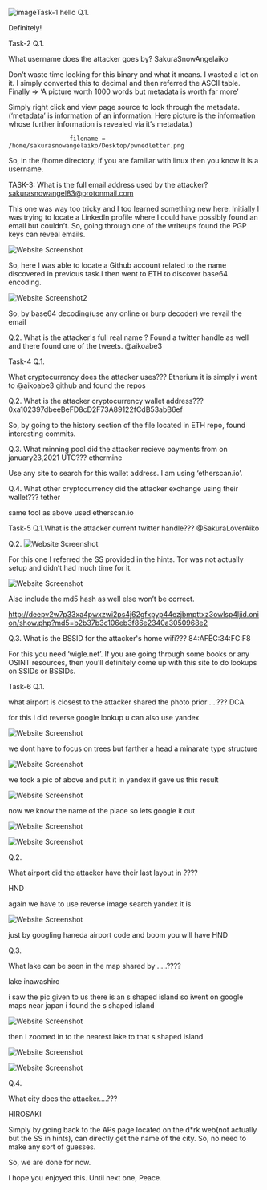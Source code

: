 ![image](https://github.com/user-attachments/assets/fd516410-54f1-40b4-99b3-7c179f91cb8a)Task-1 hello
Q.1.


Definitely!

Task-2
Q.1.

What username does the attacker goes by?
SakuraSnowAngelaiko


Don’t waste time looking for this binary and what it means. I wasted a lot on it. I simply converted this to decimal and then referred the ASCII table.
Finally => ‘A picture worth 1000 words but metadata is worth far more’

Simply right click and view page source to look through the metadata.
(‘metadata’ is information of an information. Here picture is the information whose further information is revealed via it’s metadata.)


                     filename = /home/sakurasnowangelaiko/Desktop/pwnedletter.png

                     
So, in the /home directory, if you are familiar with linux then you know it is a username.




TASK-3:
What is the full email address used by the attacker?
                           sakurasnowangel83@protonmail.com


This one was way too tricky and I too learned something new here. Initially I was trying to locate a LinkedIn profile
where I could have possibly found an email but couldn’t.
So, going through one of the writeups found the PGP keys can reveal emails.






                        
![Website Screenshot](./Screenshot%20(122).png)




So, here I was able to locate a Github account related to the name discovered in previous task.I then went to ETH to discover
base64 encoding.



![Website Screenshot2](./Screenshot%20(124).png)


So, by base64 decoding(use any online or burp decoder) we revail the email

Q.2.
What is the attacker's full real name ?
Found a twitter handle as well and there found one of the tweets.
@aikoabe3



Task-4
Q.1.

What cryptocurrency does the attacker uses???
Etherium it is
simply i went to @aikoabe3 github and found the repos

Q.2.
What is the attacker cryptocurrency wallet address???
0xa102397dbeeBeFD8cD2F73A89122fCdB53abB6ef

So, by going to the history section of the file located in ETH repo, found interesting commits.



Q.3.
What minning pool did the attacker recieve payments from on january23,2021 UTC???
ethermine



Use any site to search for this wallet address. I am using ‘etherscan.io’.



Q.4.
What other cryptocurrency did the attacker exchange using their wallet???
tether

same tool as above used etherscan.io



Task-5
Q.1.What is the attacker current twitter handle???
@SakuraLoverAiko

Q.2.
![Website Screenshot](./Screenshot%20(125).png)

For this one I referred the SS provided in the hints. Tor was not actually setup and didn’t had much time for it.


![Website Screenshot](./Screenshot%20(126).png)

Also include the md5 hash as well else won’t be correct.


http://deepv2w7p33xa4pwxzwi2ps4j62gfxpyp44ezjbmpttxz3owlsp4ljid.onion/show.php?md5=b2b37b3c106eb3f86e2340a3050968e2




Q.3.
What is the BSSID for the attacker's home wifi???
84:AFËC:34:FC:F8

For this you need ‘wigle.net’. If you are going through some books or any OSINT resources, then you’ll definitely come up with this site to do lookups on SSIDs or BSSIDs.


Task-6
Q.1.

what airport is closest to the attacker shared the photo prior ....???
DCA



for this i did reverse google lookup u can also use yandex


![Website Screenshot](./Screenshot%20(127).png)



we dont have to focus on trees but farther a head a minarate type structure

![Website Screenshot](./Screenshot%20(128).png)



we took a pic of above and put it in yandex it gave us this result


![Website Screenshot](./Screenshot%20(129).png)



now we know the name of the place so lets google it out 


![Website Screenshot](./Screenshot%20(130).png)



![Website Screenshot](./Screenshot%20(131).png)




Q.2.

What airport did the attacker have their last layout in ????

HND

again we have to use reverse image search yandex it is

![Website Screenshot](./Screenshot%20(132).png)

just by googling haneda airport code and boom you will have HND


Q.3.

What lake can be seen in the map shared by .....????

lake inawashiro

i saw the pic given to us there is an s shaped island so iwent on google maps
near japan i found the s shaped island 


![Website Screenshot](./Screenshot%20(133).png)

then i zoomed in to the nearest lake to that s shaped island 

![Website Screenshot](./Screenshot%20(134).png)

![Website Screenshot](./Screenshot%20(135).png)


Q.4.

What city does the attacker....???

HIROSAKI

Simply by going back to the APs page located on the d*rk web(not actually but the SS in hints), can directly get the name of the city. So, no need to make any sort of guesses.

So, we are done for now.

I hope you enjoyed this. Until next one, Peace.














